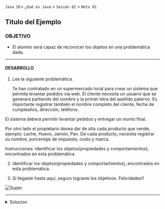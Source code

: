  

`Java SE`> `¿Qué es Java` > `Sesión 02` > `Reto 01`		

## Titulo del Ejemplo 

### OBJETIVO 

- El alumno será capaz de reconocer los objetos en una problemática dada.

<hr> 

#### DESARROLLO

1. Lee la siguiente problemática.

   Te han contratado en un supermercado local para crear un sistema que permita levantar pedidos vía web.
El cliente necesita un usuario que se generará partiendo del nombre y la primer letra del apellido paterno. Es importante registrar también el nombre completo del cliente, fecha de cumpleaños, dirección, teléfono. 

El sistema deberá permitir levantar pedidos y entregar un monto final.

Por otro lado el propietario desea dar de alta cada producto que vende, ejemplo: Leche, Huevo, Jamón, Pan. 
De cada producto, necesita registrar su nombre, porcentaje de impuesto, costo y marca.

Instrucciones: Identificar los objetos(propiedades y comportamientos), encontrados en 
esta problemática

2. Identificar los objetos(propiedades y comportamientos), encontrados en esta problemática.

3. Si llegaste hasta aquí, seguro lograste los objetivos. Felicidades!!

![Super](https://user-images.githubusercontent.com/56565204/67175810-1f257e80-f38d-11e9-9bfb-f681887e0ad9.png)

<hr>

<details>
	<summary>Solucion</summary>
	<p> 1. Leer problemática. </p>
	<p> 2. Crear una lista con los objetos identificados, así como sus propiedades y comportamientos. </p>
	<p> Solución - objetos encontrados: Usuario, Pedido, Producto </p>
</details>
